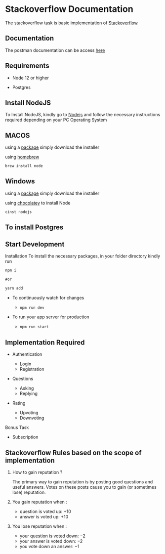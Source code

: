 # Stackoverflow Documentation

The stackoverflow task is basic implementation of [Stackoverflow](https://stackoverflow.com)

## Documentation
The postman documentation can be access [here](#)


## Requirements
* Node 12 or higher

* Postgres

## Install NodeJS
To Install NodeJS, kindly go to [Nodejs](https://nodejs.com) and follow the necessary instructions required depending on your PC Operating System

## MACOS
using a [package](https://nodejs.org/en/#download) simply download the installer

using [homebrew](https://github.com/Homebrew/legacy-homebrew)
```markdown
brew install node
```
## Windows
using a [package](https://nodejs.org/en/#download) simply download the installer

using [chocolatey](http://chocolatey.org/) to install Node
```markdown
cinst nodejs
```

## To install Postgres


## Start Development

Installation
To install the necessary packages, in your folder directory kindly run

```markdown
npm i

#or

yarn add
```


* To continuously watch for changes
    * ```markdown 
      npm run dev
      ```
      
* To run your app server for production
    * ```markdown
      npm run start
         ```

## Implementation Required
* Authentication
    * Login
    * Registration
    
* Questions 
    * Asking
    * Replying
    
* Rating
    * Upvoting
    * Downvoting
    
Bonus Task
* Subscription


## Stackoverflow Rules based on the scope of implementation
1. How to gain reputation ?
   
   The primary way to gain reputation is by posting good questions and useful answers. Votes on these posts cause you to gain (or sometimes lose) reputation.

2. You gain reputation when :
    * question is voted up: +10
    * answer is voted up: +10
    
3. You lose reputation when :
   * your question is voted down: −2
   * your answer is voted down: −2
   * you vote down an answer: −1